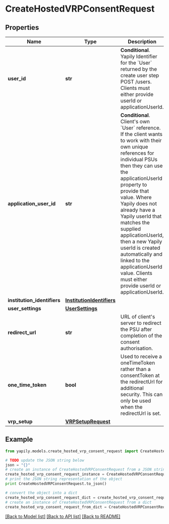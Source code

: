 # CreateHostedVRPConsentRequest


## Properties
Name | Type | Description | Notes
------------ | ------------- | ------------- | -------------
**user_id** | **str** | __Conditional__. Yapily Identifier for the &#x60;User&#x60; returned by the create user step POST /users. Clients must either provide userId or applicationUserId. | [optional] 
**application_user_id** | **str** | __Conditional__. Client&#39;s own &#x60;User&#x60; reference. If the client wants to work with their own unique references for individual PSUs then they can use the applicationUserId property to provide that value. Where Yapily does not already have a Yapily userId that matches the supplied applicationUserId, then a new Yapily userId is created automatically and linked to the applicationUserId value. Clients must either provide userId or applicationUserId. | [optional] 
**institution_identifiers** | [**InstitutionIdentifiers**](InstitutionIdentifiers.md) |  | 
**user_settings** | [**UserSettings**](UserSettings.md) |  | [optional] 
**redirect_url** | **str** | URL of client&#39;s server to redirect the PSU after completion of the consent authorisation. | 
**one_time_token** | **bool** | Used to receive a oneTimeToken rather than a consentToken at the redirectUrl for additional security. This can only be used when the redirectUrl is set. | [optional] 
**vrp_setup** | [**VRPSetupRequest**](VRPSetupRequest.md) |  | 

## Example

```python
from yapily.models.create_hosted_vrp_consent_request import CreateHostedVRPConsentRequest

# TODO update the JSON string below
json = "{}"
# create an instance of CreateHostedVRPConsentRequest from a JSON string
create_hosted_vrp_consent_request_instance = CreateHostedVRPConsentRequest.from_json(json)
# print the JSON string representation of the object
print CreateHostedVRPConsentRequest.to_json()

# convert the object into a dict
create_hosted_vrp_consent_request_dict = create_hosted_vrp_consent_request_instance.to_dict()
# create an instance of CreateHostedVRPConsentRequest from a dict
create_hosted_vrp_consent_request_from_dict = CreateHostedVRPConsentRequest.from_dict(create_hosted_vrp_consent_request_dict)
```
[[Back to Model list]](../README.md#documentation-for-models) [[Back to API list]](../README.md#documentation-for-api-endpoints) [[Back to README]](../README.md)


